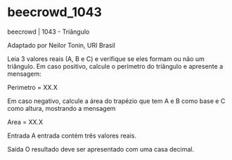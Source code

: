 # beecrowd_1043

beecrowd | 1043 - Triângulo

Adaptado por Neilor Tonin, URI  Brasil

Leia 3 valores reais (A, B e C) e verifique se eles formam ou não um triângulo. Em caso positivo, calcule o perímetro do triângulo e apresente a mensagem:


Perimetro = XX.X


Em caso negativo, calcule a área do trapézio que tem A e B como base e C como altura, mostrando a mensagem


Area = XX.X

Entrada
A entrada contém três valores reais.

Saída
O resultado deve ser apresentado com uma casa decimal.